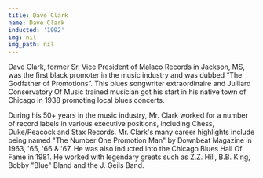 ```yaml
---
title: Dave Clark
name: Dave Clark
inducted: '1992'
img: nil
img_path: nil
---
```


Dave Clark, former Sr. Vice President of Malaco Records in Jackson, MS, was the first black promoter in the music industry and was dubbed “The Godfather of Promotions”. This blues songwriter extraordinaire and Julliard Conservatory Of Music trained musician got his start in his native town of Chicago in 1938 promoting local blues concerts.

During his 50+ years in the music industry, Mr. Clark worked for a number of record labels in various executive positions, including Chess, Duke/Peacock and Stax Records. Mr. Clark's many career highlights include being named "The Number One Promotion Man" by Downbeat Magazine in 1963, '65, '66 & '67. He was also inducted into the Chicago Blues Hall Of Fame in 1981. He worked with legendary greats such as Z.Z. Hill, B.B. King, Bobby "Blue" Bland and the J. Geils Band.
